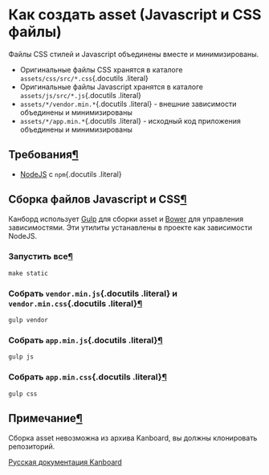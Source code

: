 Как создать asset (Javascript и CSS файлы)
==========================================


Файлы CSS стилей и Javascript объединены вместе и минимизированы.

-   Оригинальные файлы CSS хранятся в каталоге `assets/css/src/*.css`{.docutils .literal}
-   Оригинальные файлы Javascript хранятся в каталоге `assets/js/src/*.js`{.docutils .literal}
-   `assets/*/vendor.min.*`{.docutils .literal} - внешние зависимости объединены и минимизированы
-   `assets/*/app.min.*`{.docutils .literal} - исходный код приложения объединены и минимизированы


Требования[¶](#requirements "Ссылка на этот заголовок")
-------------------------------------------------------

-   [NodeJS](https://nodejs.org/) с `npm`{.docutils .literal}


Сборка файлов Javascript и CSS[¶](#building-javascript-and-css-files "Ссылка на этот заголовок")
------------------------------------------------------------------------------------------------


Канборд использует [Gulp](http://gulpjs.com/) для сборки asset и [Bower](http://bower.io/) для управления зависимостями. Эти утилиты устанавлены в проекте как зависимости NodeJS.


### Запустить все[¶](#run-everything "Ссылка на этот заголовок")

    make static

### Собрать `vendor.min.js`{.docutils .literal} и `vendor.min.css`{.docutils .literal}[¶](#build-vendor-min-js-and-vendor-min-css "Ссылка на этот заголовок")

    gulp vendor

### Собрать `app.min.js`{.docutils .literal}[¶](#build-app-min-js "Ссылка на этот заголовок")

    gulp js


### Собрать `app.min.css`{.docutils .literal}[¶](#build-app-min-css "Ссылка на этот заголовок")

    gulp css


Примечание[¶](#notes "Ссылка на этот заголовок")
------------------------------------------------

Сборка asset невозможна из архива Kanboard, вы должны клонировать репозиторий.




[Русская документация Kanboard](http://Kanboard.ru/doc/)

